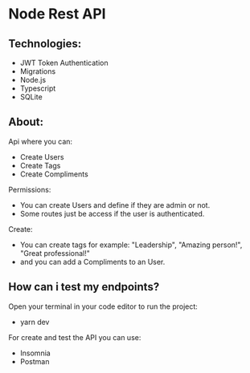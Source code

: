 # Node Rest API 

## Technologies:
- JWT Token Authentication
- Migrations
- Node.js
- Typescript
- SQLite

## About:

Api where you can:

- Create Users
- Create Tags
- Create Compliments

Permissions:

- You can create Users and define if they are admin or not.
- Some routes just be access if the user is authenticated.

Create:

- You can create tags for example: "Leadership", "Amazing person!", "Great professional!"
- and you can add a Compliments to an User.

## How can i test my endpoints?

Open your terminal in your code editor to run the project:

- yarn dev

For create and test the API you can use:

- Insomnia
- Postman


